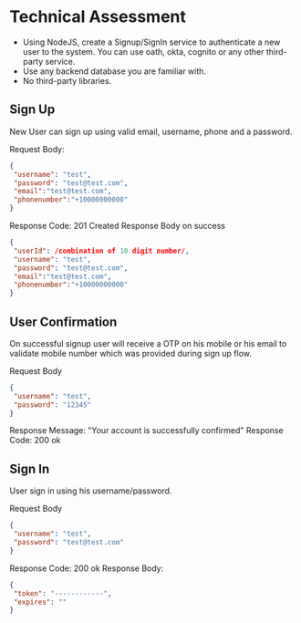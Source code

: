 # Technical Assessment

- Using NodeJS, create a Signup/SignIn service to authenticate a new user to the system. You can use oath, okta, cognito or any other third-party service.
- Use any backend database you are familiar with.
- No third-party libraries.

## Sign Up

New User can sign up using valid email, username, phone and a password.

Request Body:

```json
{
 "username": "test",
 "password": "test@test.com",
 "email":"test@test.com",
 "phonenumber":"+10000000000"
}
```

Response Code: 201 Created
Response Body on success

```json
{
 "userId": /combination of 10 digit number/,
 "username": "test",
 "password": "test@test.com",
 "email":"test@test.com",
 "phonenumber":"+10000000000"
}
```


## User Confirmation

On successful signup user will receive a OTP on his mobile or his email to validate mobile number which was provided during sign up flow.

Request Body

```json
{
 "username": "test",
 "password": "12345"
}
```

Response Message: "Your account is successfully confirmed" Response Code: 200 ok

## Sign In

User sign in using his username/password.

Request Body

```json
{
 "username": "test",
 "password": "test@test.com"
}
```

Response Code: 200 ok
Response Body:
```json
{
 "token": "------------",
 "expires": ""
}
```